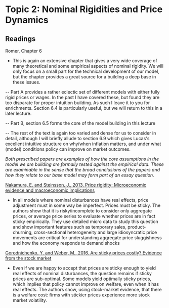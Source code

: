# Topic 2: Nominal Rigidities and Price Dynamics

## Readings

Romer, Chapter 6

- This is again an extensive chapter that gives a very wide coverage of many theoretical and some empirical aspects of nominal rigidity. We will only focus on a small part for the technical development of our model, but the chapter provides a great source for a building a deep base in these issues.

-- Part A provides a rather eclectic set of different models with either fully rigid prices or wages. In the past I have covered these, but found they are too disparate for proper intuition building. As such I leave it to you for enrichments. Section 6.4 is particularly useful, but we will return to this in a later lecture.

-- Part B, section 6.5 forms the core of the model building in this lecture

-- The rest of the text is again too varied and dense for us to consider in detail, although I will briefly allude to section 6.9 which gives Lucas's excellent intuitive structure on why/when inflation matters, and under what (model) conditions policy can improve on market outcomes. 

*Both prescribed papers are examples of how the core assumptions in the model we are building are formally tested against the empirical data. These are examinable in the sense that the broad conclusions of the papers and how they relate to our base model may form part of an essay question.*

[Nakamura, E. and Steinsson, J., 2013. Price rigidity: Microeconomic evidence and macroeconomic implications](http://www.nber.org/papers/w18705)

- In all models where nominal disturbances have real effects, price adjustment must in some way be imperfect. Prices must be sticky. The authors show that it is risky/incomplete to consider only aggregate prices, or average price series to evaluate whether prices are in fact sticky empirically. They use detailed micro data to study this question and show important features such as temporary sales, product-churning, cross-sectional heterogeneity and large idiosyncratic price movements are critical for understanding aggregate price sluggishness and how the economy responds to demand shocks

[Gorodnichenko, Y. and Weber, M., 2016. Are sticky prices costly? Evidence from the stock market](https://ideas.repec.org/p/nbr/nberwo/18860.html)

- Even if we are happy to accept that prices are sticky enough to yield real effects of nominal disturbances, the question remains if sticky prices are sub-optimal. Some models yield optimally sticky prices, which implies that policy cannot improve on welfare, even when it has real effects. The authors show, using stock-market evidence, that there is a welfare cost: firms with stickier prices experience more stock market volatility. 
